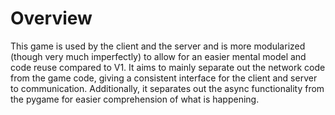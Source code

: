 # Overview

This game is used by the client and the server and is more modularized
(though very much imperfectly) to allow for an easier mental model and
code reuse compared to V1.  It aims to mainly separate out the network
code from the game code, giving a consistent interface for the client
and server to communication.  Additionally, it separates out the
async functionality from the pygame for easier comprehension of what
is happening.